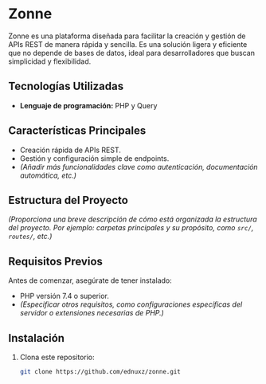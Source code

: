 # Zonne

Zonne es una plataforma diseñada para facilitar la creación y gestión de APIs REST de manera rápida y sencilla. Es una solución ligera y eficiente que no depende de bases de datos, ideal para desarrolladores que buscan simplicidad y flexibilidad.

## Tecnologías Utilizadas

- **Lenguaje de programación:** PHP y Query

## Características Principales

- Creación rápida de APIs REST.
- Gestión y configuración simple de endpoints.
- *(Añadir más funcionalidades clave como autenticación, documentación automática, etc.)*

## Estructura del Proyecto

*(Proporciona una breve descripción de cómo está organizada la estructura del proyecto. Por ejemplo: carpetas principales y su propósito, como `src/`, `routes/`, etc.)*

## Requisitos Previos

Antes de comenzar, asegúrate de tener instalado:

- PHP versión 7.4 o superior.
- *(Especificar otros requisitos, como configuraciones específicas del servidor o extensiones necesarias de PHP.)*

## Instalación

1. Clona este repositorio:
   ```bash
   git clone https://github.com/ednuxz/zonne.git
